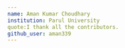 ```yaml
---
name: Aman Kumar Choudhary 
institution: Parul University
quote:I thank all the contributors.
github_user: aman339
---
```

